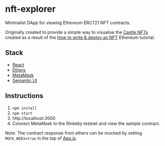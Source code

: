 # nft-explorer
Minimalist DApp for viewing Ethereum ERC721 NFT contracts.

Originally created to provide a simple way to visualise the [Castle NFTs](https://github.com/samwarwick/castle-nft) created as a result of the [How to write & deploy an NFT](https://ethereum.org/en/developers/tutorials/how-to-write-and-deploy-an-nft/) Ethereum tutorial.

## Stack

* [React](https://reactjs.org/)
* [Ethers](https://github.com/ethers-io/ethers.js)
* [MetaMask](https://metamask.io/)
* [Semantic UI](https://react.semantic-ui.com/)

## Instructions

1. `npm install`
2. `npm start`
3. http://localhost:3000
4. Connect MetaMask to the Rinkeby testnet and view the sample contract.

Note. The contract response from ethers can be mocked by setting `MOCK_WEB3=true` in the top of [App.js](src/App.js).
